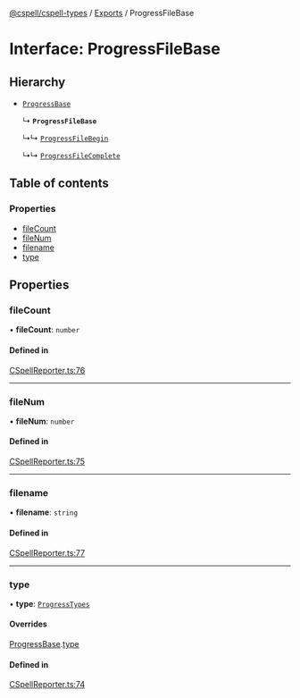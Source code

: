 [@cspell/cspell-types](../README.md) / [Exports](../modules.md) / ProgressFileBase

# Interface: ProgressFileBase

## Hierarchy

- [`ProgressBase`](ProgressBase.md)

  ↳ **`ProgressFileBase`**

  ↳↳ [`ProgressFileBegin`](ProgressFileBegin.md)

  ↳↳ [`ProgressFileComplete`](ProgressFileComplete.md)

## Table of contents

### Properties

- [fileCount](ProgressFileBase.md#filecount)
- [fileNum](ProgressFileBase.md#filenum)
- [filename](ProgressFileBase.md#filename)
- [type](ProgressFileBase.md#type)

## Properties

### fileCount

• **fileCount**: `number`

#### Defined in

[CSpellReporter.ts:76](https://github.com/streetsidesoftware/cspell/blob/8b25077/packages/cspell-types/src/CSpellReporter.ts#L76)

___

### fileNum

• **fileNum**: `number`

#### Defined in

[CSpellReporter.ts:75](https://github.com/streetsidesoftware/cspell/blob/8b25077/packages/cspell-types/src/CSpellReporter.ts#L75)

___

### filename

• **filename**: `string`

#### Defined in

[CSpellReporter.ts:77](https://github.com/streetsidesoftware/cspell/blob/8b25077/packages/cspell-types/src/CSpellReporter.ts#L77)

___

### type

• **type**: [`ProgressTypes`](../modules.md#progresstypes)

#### Overrides

[ProgressBase](ProgressBase.md).[type](ProgressBase.md#type)

#### Defined in

[CSpellReporter.ts:74](https://github.com/streetsidesoftware/cspell/blob/8b25077/packages/cspell-types/src/CSpellReporter.ts#L74)
